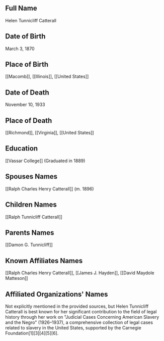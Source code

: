 ## Full Name
Helen Tunnicliff Catterall

## Date of Birth
March 3, 1870

## Place of Birth
[[Macomb]], [[Illinois]], [[United States]]

## Date of Death
November 10, 1933

## Place of Death
[[Richmond]], [[Virginia]], [[United States]]

## Education
[[Vassar College]] (Graduated in 1889)

## Spouses Names
[[Ralph Charles Henry Catterall]] (m. 1896)

## Children Names
[[Ralph Tunnicliff Catterall]]

## Parents Names
[[Damon G. Tunnicliff]]

## Known Affiliates Names
[[Ralph Charles Henry Catterall]], [[James J. Hayden]], [[David Maydole Matteson]]

## Affiliated Organizations' Names
Not explicitly mentioned in the provided sources, but Helen Tunnicliff Catterall is best known for her significant contribution to the field of legal history through her work on "Judicial Cases Concerning American Slavery and the Negro" (1926–1937), a comprehensive collection of legal cases related to slavery in the United States, supported by the Carnegie Foundation[1][3][4][5][6].


